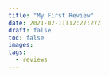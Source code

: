 ```yaml
---
title: "My First Review"
date: 2021-02-11T12:27:27Z
draft: false
toc: false
images:
tags:
  - reviews
---
```


